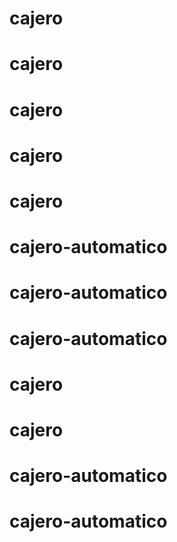 # cajero
# cajero
# cajero
# cajero
# cajero
# cajero-automatico
# cajero-automatico
# cajero-automatico
# cajero
# cajero
# cajero-automatico
# cajero-automatico

